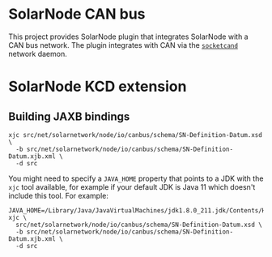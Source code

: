 # SolarNode CAN bus

This project provides SolarNode plugin that integrates SolarNode with a CAN bus 
network. The plugin integrates with CAN via the [`socketcand`][socketcand] network 
daemon.

# SolarNode KCD extension

## Building JAXB bindings

```
xjc src/net/solarnetwork/node/io/canbus/schema/SN-Definition-Datum.xsd \
  -b src/net/solarnetwork/node/io/canbus/schema/SN-Definition-Datum.xjb.xml \
  -d src
```

You might need to specify a `JAVA_HOME` property that points to a JDK with the `xjc` tool
available, for example if your default JDK is Java 11 which doesn't include this tool.
For example:

```
JAVA_HOME=/Library/Java/JavaVirtualMachines/jdk1.8.0_211.jdk/Contents/Home xjc \
  src/net/solarnetwork/node/io/canbus/schema/SN-Definition-Datum.xsd \
  -b src/net/solarnetwork/node/io/canbus/schema/SN-Definition-Datum.xjb.xml \
  -d src
```

[socketcand]: https://github.com/linux-can/socketcand
